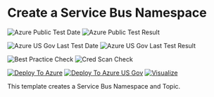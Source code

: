 # Create a Service Bus Namespace

![Azure Public Test Date](https://azurequickstartsservice.blob.core.windows.net/badges/101-servicebus-topic/PublicLastTestDate.svg)
![Azure Public Test Result](https://azurequickstartsservice.blob.core.windows.net/badges/101-servicebus-topic/PublicDeployment.svg)

![Azure US Gov Last Test Date](https://azurequickstartsservice.blob.core.windows.net/badges/101-servicebus-topic/FairfaxLastTestDate.svg)
![Azure US Gov Last Test Result](https://azurequickstartsservice.blob.core.windows.net/badges/101-servicebus-topic/FairfaxDeployment.svg)

![Best Practice Check](https://azurequickstartsservice.blob.core.windows.net/badges/101-servicebus-topic/BestPracticeResult.svg)
![Cred Scan Check](https://azurequickstartsservice.blob.core.windows.net/badges/101-servicebus-topic/CredScanResult.svg)

[![Deploy To Azure](https://raw.githubusercontent.com/fathym-it/azure-quickstart-templates/master/1-CONTRIBUTION-GUIDE/images/deploytoazure.svg?sanitize=true)](https://portal.azure.com/#create/Microsoft.Template/uri/https%3A%2F%2Fraw.githubusercontent.com%2Ffathym-it%2Fazure-quickstart-templates%2Fmaster%2F101-servicebus-topic%2Fazuredeploy.json)
[![Deploy To Azure US Gov](https://raw.githubusercontent.com/fathym-it/azure-quickstart-templates/master/1-CONTRIBUTION-GUIDE/images/deploytoazuregov.svg?sanitize=true)](https://portal.azure.us/#create/Microsoft.Template/uri/https%3A%2F%2Fraw.githubusercontent.com%2Ffathym-it%2Fazure-quickstart-templates%2Fmaster%2F101-servicebus-topic%2Fazuredeploy.json)
[![Visualize](https://raw.githubusercontent.com/fathym-it/azure-quickstart-templates/master/1-CONTRIBUTION-GUIDE/images/visualizebutton.svg?sanitize=true)](http://armviz.io/#/?load=https%3A%2F%2Fraw.githubusercontent.com%2Ffathym-it%2Fazure-quickstart-templates%2Fmaster%2F101-servicebus-topic%2Fazuredeploy.json)

This template creates a Service Bus Namespace and Topic.